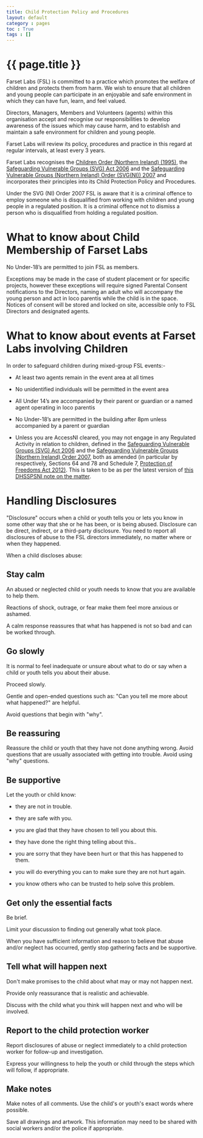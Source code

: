 ```yaml
---
title: Child Protection Policy and Procedures
layout: default
category : pages
toc : True
tags : []
---
```


# {{ page.title }}
Farset Labs (FSL) is committed to a practice which promotes the welfare of children and protects them from harm.  We wish to ensure that all children and young people can participate in an enjoyable and safe environment in which they can have fun, learn, and feel valued.
 
Directors, Managers, Members and Volunteers (agents) within this organisation accept and recognise our responsibilities to develop awareness of the issues which may cause harm, and to establish and maintain a safe environment for children and young people.
 
Farset Labs will review its policy, procedures and practice in this regard at regular intervals, at least every 3 years. 
 
Farset Labs recognises the [Children Order (Northern Ireland) (1995)](https://www.legislation.gov.uk/nisi/1995/755/contents/made), the [Safeguarding Vulnerable Groups (SVG) Act 2006]( https://www.legislation.gov.uk/ukpga/2006/47/contents) and the [Safeguarding Vulnerable Groups (Northern Ireland) Order (SVG(NI)) 2007](https://www.legislation.gov.uk/nisi/2007/1351/contents) and incorporates their principles into its Child Protection Policy and Procedures.

Under the SVG (NI) Order 2007 FSL is aware that it is a criminal offence to employ someone who is disqualified from working with children and young people in a regulated position.  It is a criminal offence not to dismiss a person who is disqualified from holding a regulated position.  

# What to know about Child Membership of Farset Labs
No Under-18’s are permitted to join FSL as members.

Exceptions may be made in the case of student placement or for specific projects, however these exceptions will require signed Parental Consent notifications to the Directors, naming an adult who will accompany the young person and act in loco parentis while the child is in the space. Notices of consent will be stored and locked on site, accessible only to FSL Directors and designated agents.

# What to know about events at Farset Labs involving Children
 
In order to safeguard children during mixed-group FSL events:-

* At least two agents remain in the event area at all times

* No unidentified individuals will be permitted in the event area 

* All Under 14’s are accompanied by their parent or guardian or a named agent operating in loco parentis

* No Under-18’s are permitted in the building after 8pm unless accompanied by a parent or guardian

* Unless you are AccessNI cleared, you may not engage in any Regulated Activity in relation to children, defined in the [Safeguarding Vulnerable Groups (SVG) Act 2006](https://www.legislation.gov.uk/ukpga/2006/47/contents) and the [Safeguarding Vulnerable Groups (Northern Ireland) Order 2007](https://www.legislation.gov.uk/nisi/2007/1351/contents), both as amended (in particular by respectively, Sections 64 and 78 and Schedule 7, [Protection of Freedoms Act 2012)](https://www.legislation.gov.uk/ukpga/2012/9/contents/enacted). This is taken to be as per the latest version of [this DHSSPSNI note on the matter](https://www.health-ni.gov.uk/sites/default/files/publications/dhssps/regulated-activity-children.pdf).

# Handling Disclosures

"Disclosure" occurs when a child or youth tells you or lets you know in some other way that she or he has been, or is being abused. Disclosure can be direct, indirect, or a third-party disclosure. You need to report all disclosures of abuse to the FSL directors immediately, no matter where or when they happened.

When a child discloses abuse:

## Stay calm
An abused or neglected child or youth needs to know that you are available to help them.

Reactions of shock, outrage, or fear make them feel more anxious or ashamed.

A calm response reassures that what has happened is not so bad and can be worked through.

## Go slowly
It is normal to feel inadequate or unsure about what to do or say when a child or youth tells you about their abuse.

Proceed slowly.

Gentle and open-ended questions such as: "Can you tell me more about what happened?" are helpful.

Avoid questions that begin with "why".

## Be reassuring
Reassure the child or youth that they have not done anything wrong.
Avoid questions that are usually associated with getting into trouble. Avoid using "why" questions.

## Be supportive
Let the youth or child know:

* they are not in trouble.

* they are safe with you.

* you are glad that they have chosen to tell you about this.

* they have done the right thing telling about this..

* you are sorry that they have been hurt or that this has happened to them.

* you will do everything you can to make sure they are not hurt again.

* you know others who can be trusted to help solve this problem.

## Get only the essential facts
Be brief.

Limit your discussion to finding out generally what took place.

When you have sufficient information and reason to believe that abuse and/or neglect has occurred, gently stop gathering facts and be supportive.

## Tell what will happen next
Don't make promises to the child about what may or may not happen next.

Provide only reassurance that is realistic and achievable.

Discuss with the child what you think will happen next and who will be involved.

## Report to the child protection worker

Report disclosures of abuse or neglect immediately to a child protection worker for follow-up and investigation.

Express your willingness to help the youth or child through the steps which will follow, if appropriate.

## Make notes

Make notes of all comments. Use the child's or youth's exact words where possible.

Save all drawings and artwork. This information may need to be shared with social workers and/or the police if appropriate.

